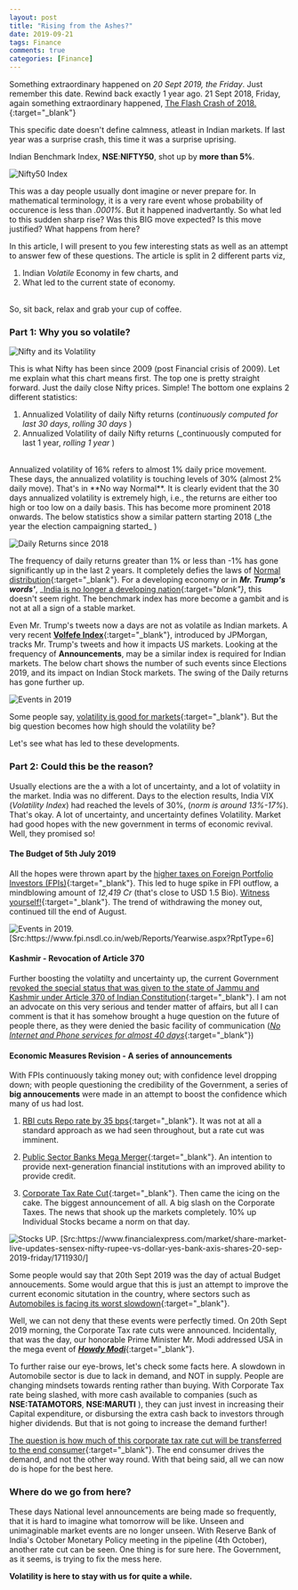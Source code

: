 ```yaml
---
layout: post
title: "Rising from the Ashes?"
date: 2019-09-21
tags: Finance
comments: true
categories: [Finance]
---
```


Something extraordinary happened on *20 Sept 2019, the Friday*. Just remember this date. 
Rewind back exactly 1 year ago. 21 Sept 2018, Friday, again something extraordinary happened, [The Flash Crash of 2018.](/2018-09-22-Flash-Crash-of-Sep-2018.md){:target="_blank"}

This specific date doesn't define calmness, atleast in Indian markets. If last year was a surprise crash, this time it was a surprise uprising. 

Indian Benchmark Index, **NSE**:**NIFTY50**, shot up by **more than 5%**. 
<br>
<p> 
<img src="/data/pics/2019/09/Nifty.png" alt="Nifty50 Index" text-align="left" />
</p>



This was a day people usually dont imagine or never prepare for. In mathematical terminology, it is a very rare event whose probability of occurence is less than _.0001%_. 
But it happened inadvertantly. 
So what led to this sudden sharp rise? Was this BIG move expected? Is this move justified? What happens from here?

In this article, I will present to you few interesting stats as well as an attempt to answer few of these questions. 
The article is split in 2 different parts viz, 
1. Indian _Volatile_ Economy in few charts, and 
2. What led to the current state of economy.

<br>
So, sit back, relax and grab your cup of coffee. 

### Part 1: Why you so volatile?

<p> 
<img src="/data/pics/2019/09/nifty2019.png" alt="Nifty and its Volatility" text-align="left" />
</p>

This is what Nifty has been since 2009 (post Financial crisis of 2009). Let me explain what this chart means first. 
The top one is pretty straight forward. Just the daily close Nifty prices. Simple!
The bottom one explains 2 different statistics:
1. Annualized Volatility of daily Nifty returns (_continuously computed for last 30 days_, _rolling 30 days_ )
2. Annualized Volatility of daily Nifty returns (_continuously computed for last 1 year, _rolling 1 year_ )

<br>
Annualized volatility of 16% refers to almost 1% daily price movement. These days, the annualized volatility is touching levels of 30% (almost 2% daily move). That's in **No way Normal**.
It is clearly evident that the 30 days annualized volatility is extremely high, i.e., the returns are either too high or too low on a daily basis. This has become more prominent 2018 onwards. The below statistics show a similar pattern starting 2018 (_the year the election campaigning started_ )

<p> 
<img src="/data/pics/2019/09/Since2018.png" alt="Daily Returns since 2018" text-align="left" />
</p>

The frequency of daily returns greater than 1% or less than -1% has gone significantly up in the last 2 years. It completely defies the laws of [Normal distribution](https://en.wikipedia.org/wiki/Normal_distribution){:target="_blank"}. For a developing economy or in _**Mr. Trump's words'**_, _[India is no longer a developing nation](https://www.indiatoday.in/world/story/donald-trump-india-china-developing-nations-wto-1580798-2019-08-14){:target="_blank"}_, this doesn't seem right. The benchmark index has more become a gambit and is not at all a sign of a stable market. 

Even Mr. Trump's tweets now a days are not as volatile as Indian markets. A very recent [**Volfefe Index**](https://in.reuters.com/article/usa-markets-trump-volatility/volfefe-a-volatility-index-for-the-trump-era-idINKCN1VU1YD){:target="_blank"}, introduced by JPMorgan, tracks Mr. Trump's tweets and how it impacts US markets. Looking at the frequency of **Announcements**, may be a similar index is required for Indian markets. The below chart shows the number of such events since Elections 2019, and its impact on Indian Stock markets. The swing of the Daily returns has gone further up. 

<p> 
<img src="/data/pics/2019/09/SummaryofEvents.png" alt="Events in 2019" text-align="left" />
</p>

Some people say, [volatility is good for markets](https://www.investopedia.com/articles/financial-theory/08/volatility.asp){:target="_blank"}. But the big question becomes how high should the volatility be?   

Let's see what has led to these developments.



### Part 2: Could this be the reason?

Usually elections are the a with a lot of uncertainty, and a lot of volatiity in the market. India was no different. Days to the election results, India VIX (_Volatility Index_) had reached the levels of 30%, (_norm is around 13%-17%_). That's okay. A lot of uncertainty, and uncertainty defines Volatility. 
Market had good hopes with the new government in terms of economic revival. Well, they promised so!

#### The Budget of 5th July 2019

All the hopes were thrown apart by the [higher taxes on Foreign Portfolio Investors (FPIs)](https://economictimes.indiatimes.com/news/economy/finance/why-new-tax-surcharge-has-stunned-foreign-portfolio-investors/articleshow/70207767.cms?from=mdr){:target="_blank"}. This led to huge spike in FPI outflow, a mindblowing amount of *12,419 Cr* (that's close to USD 1.5 Bio). [Witness yourself!](https://www.fpi.nsdl.co.in/web/Reports/Yearwise.aspx?RptType=6){:target="_blank"}. The trend of withdrawing the money out, continued till the end of August. 
<p> 
<img src="/data/pics/2019/09/FPIOutflow.png" alt="Events in 2019. [Src:https://www.fpi.nsdl.co.in/web/Reports/Yearwise.aspx?RptType=6]" text-align="left" />
</p>

#### Kashmir - Revocation of Article 370

Further boosting the volatilty and uncertainty up, the current Government [revoked the special status that was given to the state of Jammu and Kashmir under Article 370 of Indian Constitution](https://en.wikipedia.org/wiki/Indian_revocation_of_Jammu_and_Kashmir%27s_special_status){:target="_blank"}. I am not an advocate on this very serious and tender matter of affairs, but all I can comment is that it has somehow brought a huge question on the future of people there, as they were denied the basic facility of communication ([_No Internet and Phone services for almost 40 days_](https://www.hindustantimes.com/india-news/39-days-after-lockdown-restrictions-lifted-from-entire-jammu-and-kashmir/story-OC8ik4VC68z6jcYMbqIj1L.html){:target="_blank"})  


#### Economic Measures Revision - A series of announcements

With FPIs continuously taking money out; with confidence level dropping down; with people questioning the credibility of the Government, a series of **big annoucements** were made in an attempt to boost the confidence which many of us had lost. 

1. [RBI cuts Repo rate by 35 bps](https://economictimes.indiatimes.com/markets/stocks/news/rbi-cuts-repo-rate-by-35-bps-to-5-40-maintains-accommodative-stance/articleshow/70566489.cms){:target="_blank"}. It was not at all a standard approach as we had seen throughout, but a rate cut was imminent.

2. [Public Sector Banks Mega Merger](https://www.business-standard.com/article/finance/nextgen-psbs-government-unveils-mega-bank-mergers-to-revive-growth-119083001668_1.html){:target="_blank"}. An intention to provide next-generation financial institutions with an improved ability to provide credit.

3. [Corporate Tax Rate Cut](https://economictimes.indiatimes.com/news/economy/policy/corporate-tax-cut-issue-of-carrying-forward-losses-vexes-companies-in-red/articleshow/71321427.cms){:target="_blank"}. Then came the icing on the cake. The biggest announcement of all. A big slash on the Corporate Taxes. The news that shook up the markets completely. 10% up Individual Stocks became a norm on that day.

<p> 
<img src="/data/pics/2019/09/stocks.png" alt="Stocks UP. [Src:https://www.financialexpress.com/market/share-market-live-updates-sensex-nifty-rupee-vs-dollar-yes-bank-axis-shares-20-sep-2019-friday/1711930/]" text-align="left" />
</p>


Some people would say that 20th Sept 2019 was the day of actual Budget annoucements. Some would argue that this is just an attempt to improve the current economic situtation in the country, where sectors such as [Automobiles is facing its worst slowdown](https://www.livemint.com/auto-news/india-auto-sales-decline-for-10th-straight-month-worst-slump-in-two-decades-1568010510610.html){:target="_blank"}.

Well, we can not deny that these events were perfectly timed. On 20th Sept 2019 morning, the Corporate Tax rate cuts were announced. Incidentally, that was the day, our honorable Prime Minister Mr. Modi addressed USA in the mega event of [_**Howdy Modi**_](https://www.ndtv.com/india-news/howdy-modi-event-in-houston-pm-modi-speech-highlights-2105220){:target="_blank"}.

To further raise our eye-brows, let's check some facts here. A slowdown in Automobile sector is due to lack in demand, and NOT in supply. People are changing mindsets towards renting rather than buying. With Corporate Tax rate being slashed, with more cash available to companies (such as **NSE:TATAMOTORS**, **NSE:MARUTI** ), they can just invest in increasing their Capital expenditure, or disbursing the extra cash back to investors through higher dividends. But that is not going to increase the demand further! 

[The question is how much of this corporate tax rate cut will be transferred to the end consumer](https://www.indiatoday.in/india-today-insight/story/corporate-tax-cut-consumer-price-1602907-2019-09-25){:target="_blank"}. The end consumer drives the demand, and not the other way round. With that being said, all we can now do is hope for the best here. 



### Where do we go from here?

These days National level announcements are being made so frequently, that it is hard to imagine what tomorrow will be like. Unseen and unimaginable market events are no longer unseen. With Reserve Bank of India's October Monetary Policy meeting in the pipeline (4th October), another rate cut can be seen. One thing is for sure here. The Government, as it seems, is trying to fix the mess here. 

**Volatility is here to stay with us for quite a while.**





